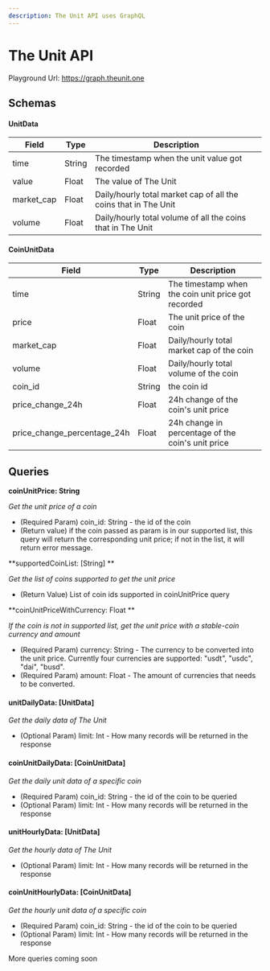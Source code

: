 ```yaml
---
description: The Unit API uses GraphQL
---
```


# The Unit API

Playground Url: https://graph.theunit.one

## Schemas

#### UnitData

| Field       | Type   | Description                                                     |
| ----------- | ------ | --------------------------------------------------------------- |
| time        | String | The timestamp when the unit value got recorded                  |
| value       | Float  | The value of The Unit                                           |
| market\_cap | Float  | Daily/hourly total market cap of all the coins that in The Unit |
| volume      | Float  | Daily/hourly total volume of all the coins that in The Unit     |

#### CoinUnitData

| Field                          | Type   | Description                                         |
| ------------------------------ | ------ | --------------------------------------------------- |
| time                           | String | The timestamp when the coin unit price got recorded |
| price                          | Float  | The unit price of the coin                          |
| market\_cap                    | Float  | Daily/hourly total market cap of the coin           |
| volume                         | Float  | Daily/hourly total volume of the coin               |
| coin\_id                       | String | the coin id                                         |
| price\_change\_24h             | Float  | 24h change of the coin's unit price                 |
| price\_change\_percentage\_24h | Float  | 24h change in percentage of the coin's unit price   |

## Queries

**coinUnitPrice: String**

_Get the unit price of a coin_

* (Required Param) coin\_id: String - the id of the coin
* (Return value) if the coin passed as param is in our supported list, this query will return the corresponding unit price; if not in the list, it will return error message.

\*\*supportedCoinList: \[String] \*\*

_Get the list of coins supported to get the unit price_

* (Return Value) List of coin ids supported in coinUnitPrice query

\*\*coinUnitPriceWithCurrency: Float \*\*

_If the coin is not in supported list, get the unit price with a stable-coin currency and amount_

* (Required Param) currency: String - The currency to be converted into the unit price. Currently four currencies are supported: "usdt", "usdc", "dai", "busd".
* (Required Param) amount: Float - The amount of currencies that needs to be converted.

#### unitDailyData: \[UnitData]

_Get the daily data of The Unit_

* (Optional Param) limit: Int - How many records will be returned in the response

#### coinUnitDailyData: \[CoinUnitData]

_Get the daily unit data of a specific coin_

* (Required Param) coin\_id: String - the id of the coin to be queried
* (Optional Param) limit: Int - How many records will be returned in the response

#### unitHourlyData: \[UnitData]

_Get the hourly data of The Unit_

* (Optional Param) limit: Int - How many records will be returned in the response

#### coinUnitHourlyData: \[CoinUnitData]

_Get the hourly unit data of a specific coin_

* (Required Param) coin\_id: String - the id of the coin to be queried
* (Optional Param) limit: Int - How many records will be returned in the response

More queries coming soon
